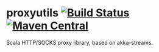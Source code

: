# proxyutils [![Build Status](https://travis-ci.org/Karasiq/proxyutils.svg?branch=master)](https://travis-ci.org/Karasiq/proxyutils) [![Maven Central](https://maven-badges.herokuapp.com/maven-central/com.github.karasiq/proxyutils_2.12/badge.svg)](https://maven-badges.herokuapp.com/maven-central/com.github.karasiq/proxyutils_2.12)
Scala HTTP/SOCKS proxy library, based on akka-streams.



